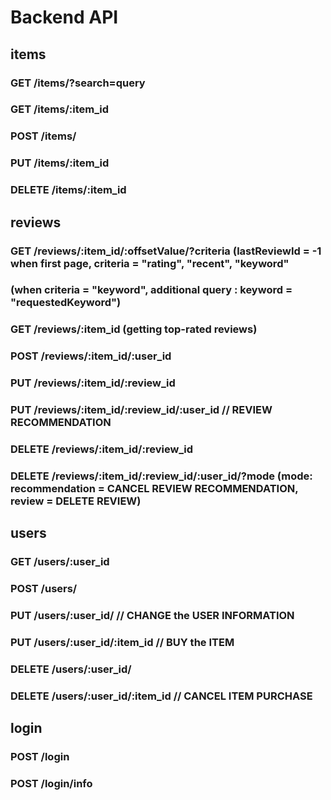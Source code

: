 # Backend API

## **items**

### GET      /items/?search=query       
### GET      /items/:item_id
### POST     /items/
### PUT      /items/:item_id
### DELETE   /items/:item_id

## **reviews**

### GET      /reviews/:item_id/:offsetValue/?criteria   (lastReviewId = -1 when first page, criteria = "rating", "recent", "keyword"
###                                                    (when criteria = "keyword", additional query : keyword = "requestedKeyword")
### GET      /reviews/:item_id            (getting top-rated reviews)
### POST     /reviews/:item_id/:user_id
### PUT      /reviews/:item_id/:review_id           
### PUT      /reviews/:item_id/:review_id/:user_id  // REVIEW RECOMMENDATION
### DELETE   /reviews/:item_id/:review_id
### DELETE   /reviews/:item_id/:review_id/:user_id/?mode    (mode: recommendation = CANCEL REVIEW RECOMMENDATION, review = DELETE REVIEW) 

## **users**

### GET      /users/:user_id
### POST     /users/
### PUT      /users/:user_id/                       // CHANGE the USER INFORMATION
### PUT      /users/:user_id/:item_id               // BUY the ITEM
### DELETE   /users/:user_id/
### DELETE   /users/:user_id/:item_id               // CANCEL ITEM PURCHASE

## **login**

### POST     /login
### POST     /login/info